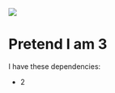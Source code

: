 ![](https://github.com/JoeCReynolds/GHA_Testing_3/actions/workflows/sender.yml/badge.svg)

# Pretend I am 3
I have these dependencies:
* 2